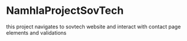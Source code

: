 # NamhlaProjectSovTech
this project navigates to sovtech website and interact with contact page elements and validations

